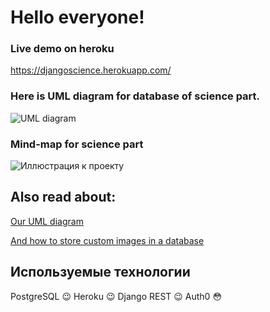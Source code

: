 # Hello everyone!

### Live demo on heroku

https://djangoscience.herokuapp.com/

### Here is UML diagram for database of science part.

![UML diagram](https://sun9-19.userapi.com/impg/E6eQ-7JmyEzhk7aQJIsgcSaaItm4muAZ3WLN2A/4_SuIK1eM-M.jpg?size=821x541&quality=96&sign=e7f50e8b0dcc775b215be0b4a69d9a8c&type=album)

### Mind-map for science part

![Иллюстрация к проекту](https://sun9-19.userapi.com/impf/IFKJ4tb-D4qElQl4gDMD5OFlAyz0oZvQOohtng/P8dfcpajkG0.jpg?size=2560x585&quality=96&sign=a9a94287038451725d1ada2c21f4cb45&type=album)

## Also read about:

[Our UML diagram](https://github.com/IVBO-07-19/scholarship-science-part/wiki/UML-diagram-for-science-part)

[And how to store custom images in a database](https://github.com/IVBO-07-19/scholarship-science-part/wiki/Storing-custom-images-in-a-database)

## Используемые технологии
PostgreSQL :wink:
Heroku :wink:
Django REST :wink:
Auth0 :flushed:
